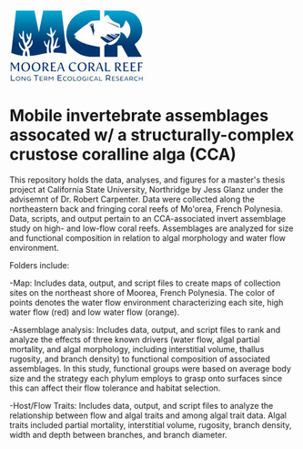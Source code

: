![](images.jpeg)

# Mobile invertebrate assemblages assocated w/ a structurally-complex crustose coralline alga (CCA)

This repository holds the data, analyses, and figures for a master's thesis project at California State University, Northridge by Jess Glanz under the advisemnt of Dr. Robert Carpenter. Data were collected along the northeastern back and fringing coral reefs of Mo'orea, French Polynesia. Data, scripts, and output pertain to an CCA-associated invert assemblage study on high- and low-flow coral reefs. Assemblages are analyzed for size and functional composition in relation to algal morphology and water flow environment.


Folders include:

-Map: Includes data, output, and script files to create maps of collection sites on the northeast shore of Moorea, French Polynesia. The color of points denotes the water flow environment characterizing each site, high water flow (red) and low water flow (orange).

-Assemblage analysis: Includes data, output, and script files to rank and analyze the effects of three known drivers (water flow, algal partial mortality, and algal morphology, including interstitial volume, thallus rugosity, and branch density) to functional composition of associated assemblages. In this study, functional groups were based on average body size and the strategy each phylum employs to grasp onto surfaces since this can affect their flow tolerance and habitat selection.

-Host/Flow Traits: Includes data, output, and script files to analyze the relationship between flow and algal traits and among algal trait data. Algal traits included partial mortality, interstitial volume, rugosity, branch density, width and depth between branches, and branch diameter.

